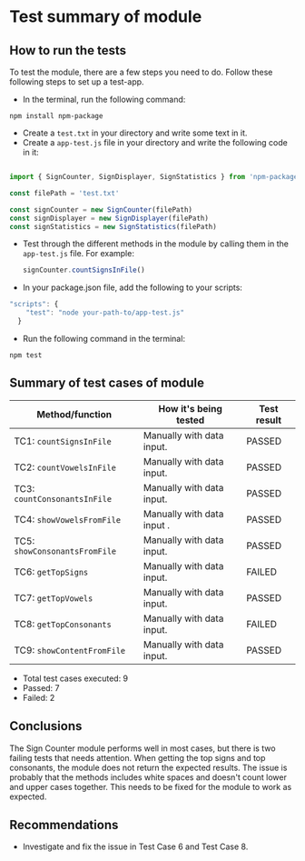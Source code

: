 # Test summary of module

## How to run the tests
To test the module, there are a few steps you need to do. Follow these following steps to set up a test-app.

- In the terminal, run the following command:

```npm install npm-package```
- Create a `test.txt` in your directory and write some text in it.
- Create a `app-test.js` file in your directory and write the following code in it:

```javascript

import { SignCounter, SignDisplayer, SignStatistics } from 'npm-package'

const filePath = 'test.txt'

const signCounter = new SignCounter(filePath)
const signDisplayer = new SignDisplayer(filePath)
const signStatistics = new SignStatistics(filePath)

```

- Test through the different methods in the module by calling them in the `app-test.js` file. For example:
    
    ```javascript
    signCounter.countSignsInFile()
    ```
- In your package.json file, add the following to your scripts:

```javascript
"scripts": {
    "test": "node your-path-to/app-test.js"
  }
```

- Run the following command in the terminal:

```npm test```

## Summary of test cases of module

| Method/function | How it's being tested | Test result |
| --------------- | --------------------- | ----------  |
| TC1: `countSignsInFile` | Manually with data input. | PASSED   |
| TC2: `countVowelsInFile` | Manually with data input. | PASSED |
| TC3: `countConsonantsInFile` | Manually with data input. |  PASSED  |
| TC4: `showVowelsFromFile` | Manually with data input . | PASSED |
| TC5: `showConsonantsFromFile` | Manually with data input. |  PASSED |
| TC6: `getTopSigns` | Manually with data input. | FAILED |
| TC7: `getTopVowels` | Manually with data input. | PASSED |
| TC8: `getTopConsonants` | Manually with data input. | FAILED  |
| TC9: `showContentFromFile` | Manually with data input. | PASSED  |



- Total test cases executed: 9
- Passed: 7
- Failed: 2

## Conclusions

The Sign Counter module performs well in most cases, but there is two failing tests that needs attention. When getting the top signs and top consonants, the module does not return the expected results. The issue is probably that the methods includes white spaces and doesn't count lower and upper cases together. This needs to be fixed for the module to work as expected.

## Recommendations

- Investigate and fix the issue in Test Case 6 and Test Case 8.


